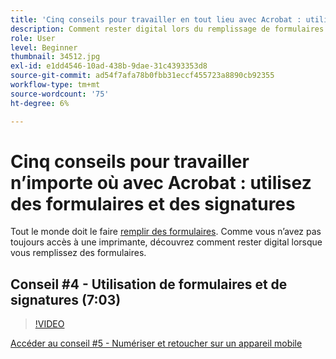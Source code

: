 ```yaml
---
title: 'Cinq conseils pour travailler en tout lieu avec Acrobat : utilisation de Forms et signatures'
description: Comment rester digital lors du remplissage de formulaires
role: User
level: Beginner
thumbnail: 34512.jpg
exl-id: e1dd4546-10ad-438b-9dae-31c4393353d8
source-git-commit: ad54f7afa78b0fbb31eccf455723a8890cb92355
workflow-type: tm+mt
source-wordcount: '75'
ht-degree: 6%

---
```


# Cinq conseils pour travailler n’importe où avec Acrobat : utilisez des formulaires et des signatures

Tout le monde doit le faire [remplir des formulaires](https://www.adobe.com/fr/acrobat/online/sign-pdf.html). Comme vous n’avez pas toujours accès à une imprimante, découvrez comment rester digital lorsque vous remplissez des formulaires.

## Conseil #4 - Utilisation de formulaires et de signatures (7:03)

>[!VIDEO](https://video.tv.adobe.com/v/34512?quality=12&learn=on&hidetitle=true)

[Accéder au conseil #5 - Numériser et retoucher sur un appareil mobile](scan-and-edit-on-mobile.md)